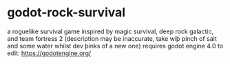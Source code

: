 # godot-rock-survival
 a roguelike survival game inspired by magic survival, deep rock galactic, and team fortress 2
 (description may be inaccurate, take wiþ pinch of salt and some water whilst dev þinks of a new one)
 requires godot engine 4.0 to edit: https://godotengine.org/
